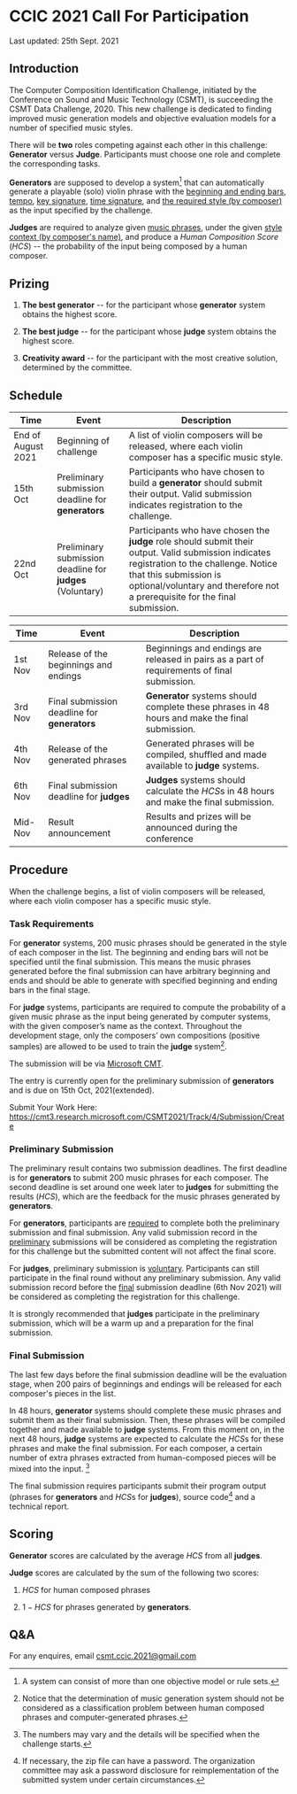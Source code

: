 # CCIC 2021 Call For Participation

Last updated: 25th Sept. 2021

## Introduction

The Computer Composition Identification Challenge, initiated by the Conference on Sound and Music Technology (CSMT), is succeeding the CSMT Data Challenge, 2020. This new challenge is dedicated to finding improved music generation models and objective evaluation models for a number of specified music styles. 

There will be **two** roles competing against each other in this challenge: **Generator** versus **Judge**. Participants must choose one role and complete the corresponding tasks. 

**Generators** are supposed to develop a system[^1] that can automatically generate a playable (solo) violin phrase with the <u>beginning and ending bars</u>, <u>tempo</u>, <u>key signature</u>, <u>time signature</u>, and <u>the required style (by composer)</u> as the input specified by the challenge. 

**Judges** are required to analyze given <u>music phrases</u>, under the given <u>style context (by composer's name)</u>, and produce a *Human Composition Score* ($HCS$) -- the probability of the input being composed by a human composer.

[^1]: A system can consist of more than one objective model or rule sets.

## Prizing

1. **The best generator** -- for the participant whose **generator** system obtains the highest score. 
2. **The best judge** -- for the participant whose **judge** system obtains the highest score. 

3. **Creativity award** -- for the participant with the most creative solution, determined by the committee.

## Schedule

| Time               | Event                                                      | Description                                                  |
| ------------------ | ---------------------------------------------------------- | ------------------------------------------------------------ |
| End of August 2021 | Beginning of challenge                                     | A list of violin composers will be released, where each violin composer has a specific music style. |
| 15th Oct           | Preliminary submission deadline for **generators**         | Participants who have chosen to build a **generator** should submit their output. Valid submission indicates registration to the challenge. |
| 22nd Oct           | Preliminary submission deadline for **judges** (Voluntary) | Participants who have chosen the **judge** role should submit their output. Valid submission indicates registration to the challenge. Notice that this submission is optional/voluntary and therefore not a prerequisite for the final submission. |

| Time    | Event                                        | Description                                                  |
| ------- | -------------------------------------------- | ------------------------------------------------------------ |
| 1st Nov | Release of the beginnings and endings        | Beginnings and endings are released in pairs as a part of requirements of final submission. |
| 3rd Nov | Final submission deadline for **generators** | **Generator** systems should complete these phrases in 48 hours and make the final submission. |
| 4th Nov | Release of the generated phrases             | Generated phrases will be compiled, shuffled and made available to **judge** systems. |
| 6th Nov | Final submission deadline for **judges**     | **Judges** systems should calculate the $HCS$s in 48 hours and make the final submission. |
| Mid-Nov | Result announcement                          | Results and prizes will be announced during the conference   |

## Procedure

When the challenge begins, a list of violin composers will be released, where each violin composer has a specific music style. 

### Task Requirements

For **generator** systems, 200 music phrases should be generated in the style of each composer in the list. The beginning and ending bars will not be specified until the final submission. This means the music phrases generated before the final submission can have arbitrary beginning and ends and should be able to generate with specified beginning and ending bars in the final stage.

For **judge** systems, participants are required to compute the probability of a given music phrase as the input being generated by computer systems, with the given composer’s name as the context. Throughout the development stage, only the composers’ own compositions (positive samples) are allowed to be used to train the **judge** system[^2].

[^2]: Notice that the determination of music generation system should not be considered as a classification problem between human composed phrases and computer-generated phrases.

The submission will be via [Microsoft CMT](https://cmt3.research.microsoft.com/). 

The entry is currently open for the preliminary submission of **generators** and is due on 15th Oct, 2021(extended).

Submit Your Work Here: https://cmt3.research.microsoft.com/CSMT2021/Track/4/Submission/Create

### Preliminary Submission

The preliminary result contains two submission deadlines. The first deadline is for **generators** to submit 200 music phrases for each composer. The second deadline is set around one week later to **judges** for submitting the results ($HCS$), which are the feedback for the music phrases generated by **generators**. 

For **generators**, participants are <u>required</u> to complete both the preliminary submission and final submission. Any valid submission record in the <u>preliminary</u> submissions will be considered as completing the registration for this challenge but the submitted content will not affect the final score.

For **judges**, preliminary submission is <u>voluntary</u>. Participants can still participate in the final round without any preliminary submission. Any valid submission record before the <u>final</u> submission deadline (6th Nov 2021) will be considered as completing the registration for this challenge. 

It is strongly recommended that **judges** participate in the preliminary submission, which will be a warm up and a preparation for the final submission.

### Final Submission

The last few days before the final submission deadline will be the evaluation stage, when 200 pairs of beginnings and endings will be released for each composer's pieces in the list. 

In 48 hours, **generator** systems should complete these music phrases and submit them as their final submission. Then, these phrases will be compiled together and made available to **judge** systems. From this moment on, in the next 48 hours, **judge** systems are expected to calculate the $HCS$s for these phrases and make the final submission. For each composer, a certain number of extra phrases extracted from human-composed pieces will be mixed into the input. [^3]

[^3]: The numbers may vary and the details will be specified when the challenge starts.

The final submission requires participants submit their program output (phrases for **generators** and $HCS$s for **judges**), source code[^4] and a technical report.

[^4]:  If necessary, the zip file can have a password. The organization committee may ask a password disclosure for reimplementation of the submitted system under certain circumstances.

## Scoring

**Generator** scores are calculated by the average $HCS$ from all **judges**.

**Judge** scores are calculated by the sum of the following two scores:

1. $HCS$ for human composed phrases 

2. $1-HCS$ for phrases generated by **generators**.


## Q&A

For any enquires, email csmt.ccic.2021@gmail.com
